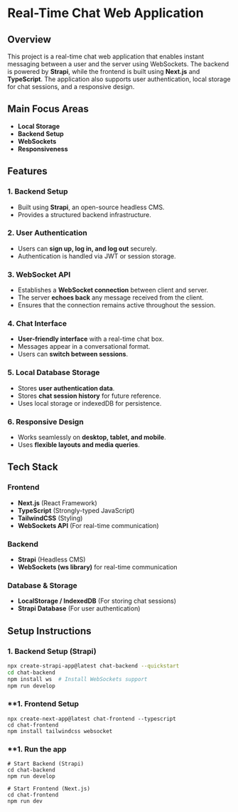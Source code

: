 # Real-Time Chat Web Application

## Overview
This project is a real-time chat web application that enables instant messaging between a user and the server using WebSockets. The backend is powered by **Strapi**, while the frontend is built using **Next.js** and **TypeScript**. The application also supports user authentication, local storage for chat sessions, and a responsive design.


## Main Focus Areas
- **Local Storage**
- **Backend Setup**
- **WebSockets**
- **Responsiveness**

## Features

### 1. **Backend Setup**
- Built using **Strapi**, an open-source headless CMS.
- Provides a structured backend infrastructure.

### 2. **User Authentication**
- Users can **sign up, log in, and log out** securely.
- Authentication is handled via JWT or session storage.

### 3. **WebSocket API**
- Establishes a **WebSocket connection** between client and server.
- The server **echoes back** any message received from the client.
- Ensures that the connection remains active throughout the session.

### 4. **Chat Interface**
- **User-friendly interface** with a real-time chat box.
- Messages appear in a conversational format.
- Users can **switch between sessions**.

### 5. **Local Database Storage**
- Stores **user authentication data**.
- Stores **chat session history** for future reference.
- Uses local storage or indexedDB for persistence.

### 6. **Responsive Design**
- Works seamlessly on **desktop, tablet, and mobile**.
- Uses **flexible layouts and media queries**.

## Tech Stack
### **Frontend**
- **Next.js** (React Framework)
- **TypeScript** (Strongly-typed JavaScript)
- **TailwindCSS** (Styling)
- **WebSockets API** (For real-time communication)

### **Backend**
- **Strapi** (Headless CMS)
- **WebSockets (ws library)** for real-time communication

### **Database & Storage**
- **LocalStorage / IndexedDB** (For storing chat sessions)
- **Strapi Database** (For user authentication)

## Setup Instructions

### **1. Backend Setup (Strapi)**
```sh
npx create-strapi-app@latest chat-backend --quickstart
cd chat-backend
npm install ws  # Install WebSockets support
npm run develop
```

### **1. Frontend Setup
```
npx create-next-app@latest chat-frontend --typescript
cd chat-frontend
npm install tailwindcss websocket

```
### **1. Run the app
```
# Start Backend (Strapi)
cd chat-backend
npm run develop

# Start Frontend (Next.js)
cd chat-frontend
npm run dev

```
